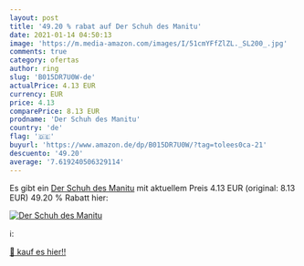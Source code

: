 ```yaml
---
layout: post
title: '49.20 % rabat auf Der Schuh des Manitu'
date: 2021-01-14 04:50:13
image: 'https://m.media-amazon.com/images/I/51cmYFfZlZL._SL200_.jpg'
comments: true
category: ofertas
author: ring
slug: 'B015DR7U0W-de'
actualPrice: 4.13 EUR
currency: EUR
price: 4.13
comparePrice: 8.13 EUR
prodname: 'Der Schuh des Manitu'
country: 'de'
flag: '🇩🇪'
buyurl: 'https://www.amazon.de/dp/B015DR7U0W/?tag=tolees0ca-21'
descuento: '49.20'
average: '7.619240506329114'
---
```


Es gibt ein [Der Schuh des Manitu](https://www.amazon.de/dp/B015DR7U0W/?tag=tolees0ca-21) mit aktuellem Preis 4.13 EUR (original: 8.13 EUR) 49.20 % Rabatt hier:

[![Der Schuh des Manitu](https://m.media-amazon.com/images/I/51cmYFfZlZL._SL200_.jpg)](https://www.amazon.de/dp/B015DR7U0W/?tag=tolees0ca-21)

ℹ️:


[🛒 kauf es hier!!](https://www.amazon.de/dp/B015DR7U0W/?tag=tolees0ca-21)
